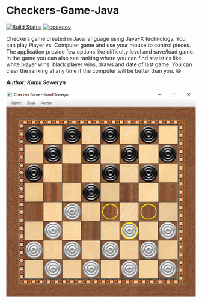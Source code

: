 # Checkers-Game-Java 

[![Build Status](https://travis-ci.org/kamisc/Checkers-Game-Java.svg?branch=master)](https://travis-ci.org/kamisc/Checkers-Game-Java)
[![codecov](https://codecov.io/gh/kamisc/Checkers-Game-Java/branch/master/graph/badge.svg)](https://codecov.io/gh/kamisc/Checkers-Game-Java)

Checkers game created in Java language using JavaFX technology. You can play Player vs. Computer game and use your mouse to control pieces. The application provide few options like difficulty level and save/load game. 
In the game you can also see ranking where you can find statistics like white player wins, black player wins, draws and date of last game. You can clear the ranking at any time if the computer will be better than you. :smile:

**_Author: Kamil Seweryn_**

![Checkers](https://raw.githubusercontent.com/kamisc/Checkers-Game-Java/master/src/main/resources/checkers.png)
